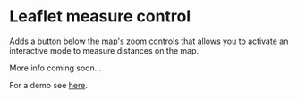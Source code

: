 Leaflet measure control
=======================

Adds a button below the map's zoom controls that allows you to activate an interactive mode to measure distances on the map.

More info coming soon...

For a demo see [here](http://jtreml.github.com/leaflet.measure/example.html).